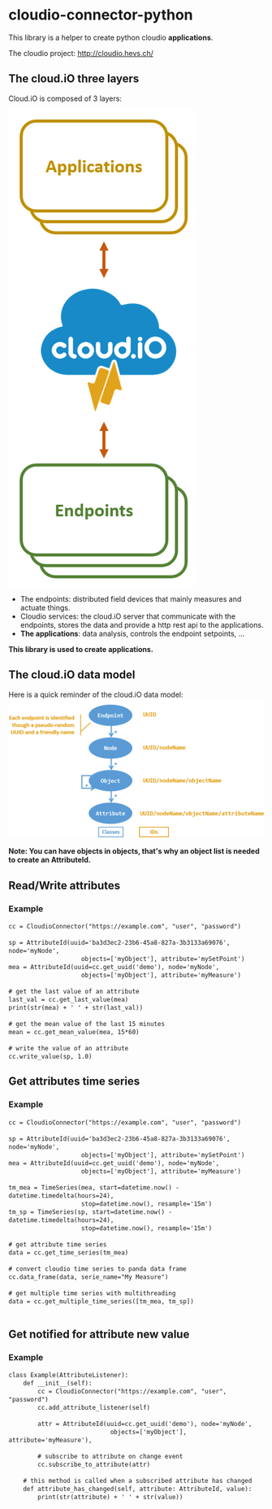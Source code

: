 # cloudio-connector-python
This library is a helper to create python cloudio **applications**.

The cloudio project: http://cloudio.hevs.ch/

## The cloud.iO three layers
Cloud.iO is composed of 3 layers:

![alt text](https://github.com/cloudio-project/cloudio-connector-python/blob/develop/doc/images/three_layers.PNG?raw=true)

- The endpoints: distributed field devices that mainly measures and actuate things.
- Cloudio services: the cloud.iO server that communicate with the endpoints, stores the data and provide a http rest api to the applications.
- **The applications**: data analysis, controls the endpoint setpoints, ...

**This library is used to create applications.**

## The cloud.iO data model
Here is a quick reminder of the cloud.iO data model:
![alt text](https://github.com/cloudio-project/cloudio-connector-python/blob/develop/doc/images/data_model.PNG?raw=true)

**Note: You can have objects in objects, that's why an object list is needed to create an AttributeId.**

## Read/Write attributes
### Example
```
cc = CloudioConnector("https://example.com", "user", "password")

sp = AttributeId(uuid='ba3d3ec2-23b6-45a8-827a-3b3133a69076', node='myNode', 
                    objects=['myObject'], attribute='mySetPoint')
mea = AttributeId(uuid=cc.get_uuid('demo'), node='myNode', 
                    objects=['myObject'], attribute='myMeasure')

# get the last value of an attribute
last_val = cc.get_last_value(mea)
print(str(mea) + ' ' + str(last_val))

# get the mean value of the last 15 minutes
mean = cc.get_mean_value(mea, 15*60)

# write the value of an attribute
cc.write_value(sp, 1.0)      
```
## Get attributes time series
### Example
```
cc = CloudioConnector("https://example.com", "user", "password")

sp = AttributeId(uuid='ba3d3ec2-23b6-45a8-827a-3b3133a69076', node='myNode', 
                    objects=['myObject'], attribute='mySetPoint')
mea = AttributeId(uuid=cc.get_uuid('demo'), node='myNode', 
                    objects=['myObject'], attribute='myMeasure')

tm_mea = TimeSeries(mea, start=datetime.now() - datetime.timedelta(hours=24), 
                    stop=datetime.now(), resample='15m')
tm_sp = TimeSeries(sp, start=datetime.now() - datetime.timedelta(hours=24), 
                    stop=datetime.now(), resample='15m')

# get attribute time series
data = cc.get_time_series(tm_mea)

# convert cloudio time series to panda data frame
cc.data_frame(data, serie_name="My Measure")

# get multiple time series with multithreading
data = cc.get_multiple_time_series([tm_mea, tm_sp])
    
```
## Get notified for attribute new value
### Example
```
class Example(AttributeListener):
    def __init__(self):
        cc = CloudioConnector("https://example.com", "user", "password")
        cc.add_attribute_listener(self)

        attr = AttributeId(uuid=cc.get_uuid('demo'), node='myNode', 
                            objects=['myObject'], attribute='myMeasure'),
        
        # subscribe to attribute on change event
        cc.subscribe_to_attribute(attr)
        
    # this method is called when a subscribed attribute has changed
    def attribute_has_changed(self, attribute: AttributeId, value):
        print(str(attribute) + ' ' + str(value))
```
